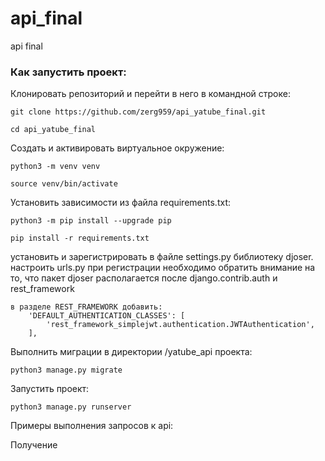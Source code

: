 # api_final
api final

### Как запустить проект:

Клонировать репозиторий и перейти в него в командной строке:

```
git clone https://github.com/zerg959/api_yatube_final.git
```

```
cd api_yatube_final
```

Cоздать и активировать виртуальное окружение:

```
python3 -m venv venv
```

```
source venv/bin/activate
```

Установить зависимости из файла requirements.txt:

```
python3 -m pip install --upgrade pip
```

```
pip install -r requirements.txt
```
установить и зарегистрировать в файле settings.py библиотеку djoser.
настроить urls.py
при регистрации необходимо обратить внимание на то, что пакет djoser располагается после
django.contrib.auth и rest_framework

```
в разделе REST_FRAMEWORK добавить:
    'DEFAULT_AUTHENTICATION_CLASSES': [
        'rest_framework_simplejwt.authentication.JWTAuthentication',
    ],
```
Выполнить миграции в директории /yatube_api проекта:

```
python3 manage.py migrate
```

Запустить проект:

```
python3 manage.py runserver
```
Примеры выполнения запросов к api:

Получение
```
